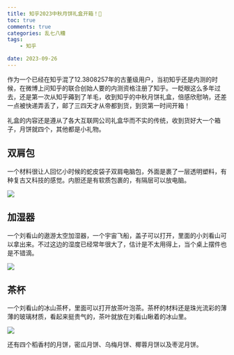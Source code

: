```yaml
---
title: 知乎2023中秋月饼礼盒开箱！🥮
toc: true
comments: true
categories: 乱七八糟
tags: 
	- 知乎

date: 2023-09-26
---
```


作为一个已经在知乎混了12.3808257年的古董级用户，当初知乎还是内测的时候，在微博上问知乎的联合创始人要的内测资格注册了知乎。一眨眼这么多年过去，还是第一次从知乎薅到了羊毛，收到知乎的中秋月饼礼盒，倍感欣慰呐，还差一点被快递弄丢了，邮了三四天才从帝都到货，到货第一时间开箱！

礼盒的内容还是遵从了各大互联网公司礼盒华而不实的传统，收到货好大一个箱子，月饼就四个，其他都是小礼物。

## 双肩包

一个材料很让人回忆小时候的蛇皮袋子双肩电脑包，外面是裹了一层透明塑料，有种复古又科技的感觉。内胆还是有软质包裹的，有隔层可以放电脑。

 ![](/images/zhihu4.jpg)

## 加湿器

一个刘看山的遨游太空加湿器，一个宇宙飞船，盖子可以打开，里面的小刘看山可以拿出来。不过这边的湿度已经常年很大了，估计是不太用得上，当个桌上摆件也是不错滴。

 ![](/images/zhihu2.jpg)

## 茶杯
一个刘看山的冰山茶杯，里面可以打开放茶叶泡茶。茶杯的材料还是珠光流彩的薄薄的玻璃材质，看起来挺贵气的，茶叶就放在刘看山瞅着的冰山里。

 ![](/images/zhihu1.jpg)

还有四个稻香村的月饼，密瓜月饼、乌梅月饼、椰蓉月饼以及枣泥月饼。
